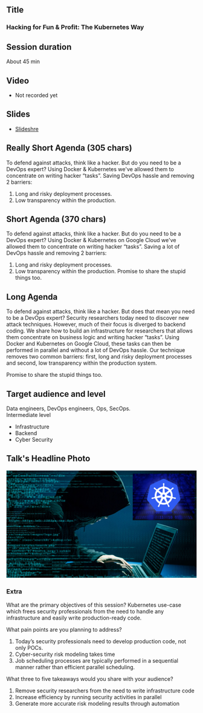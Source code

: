 ## Title
### Hacking for Fun & Profit: The Kubernetes Way

## Session duration

About 45 min

## Video

- Not recorded yet

## Slides

- [Slideshre](https://www.slideshare.net/demibenari/hacking-for-fun-profit-the-kubernetes-way-demi-benari-panorays)


## Really Short Agenda (305 chars)

To defend against attacks, think like a hacker. But do you need to be a DevOps expert? 
Using Docker & Kubernetes we've allowed them to concentrate on writing hacker “tasks”. 
Saving DevOps hassle and removing 2 barriers: 
1) Long and risky deployment processes.
2) Low transparency within the production.

## Short Agenda (370 chars)

To defend against attacks, think like a hacker. But do you need to be a DevOps expert? 
Using Docker & Kubernetes on Google Cloud we've allowed them to concentrate on writing hacker “tasks”. 
Saving a lot of DevOps hassle and removing 2 barriers: 
1) Long and risky deployment processes.
2) Low transparency within the production.
Promise to share the stupid things too.


## Long Agenda

To defend against attacks, think like a hacker. But does that mean you need to be a DevOps expert? 
Security researchers today need to discover new attack techniques. 
However, much of their focus is diverged to backend coding. 
We share how to build an infrastructure for researchers that allows them concentrate on business logic and writing hacker “tasks”. 
Using Docker and Kubernetes on Google Cloud, these tasks can then be performed in parallel and without a lot of DevOps hassle. 
Our technique removes two common barriers: 
first, long and risky deployment processes and second, low transparency within the production system.

Promise to share the stupid things too.

## Target audience and level

Data engineers, DevOps engineers, Ops, SecOps.  
Intermediate level

- Infrastructure
- Backend
- Cyber Security

## Talk's Headline Photo

![alt text](photos/Hacker-Kubernetes.png "Hacking for Fun & Profit: The Kubernetes Way")


### Extra

What are the primary objectives of this session?
Kubernetes use-case which frees security professionals from the need to handle any infrastructure and easily write production-ready code.

What pain points are you planning to address?
1. Today’s security professionals need to develop production code, not only POCs.
2. Cyber-security risk modeling takes time
3. Job scheduling processes are typically performed in a sequential manner rather than efficient parallel scheduling.


What three to five takeaways would you share with your audience?
1. Remove security researchers from the need to write infrastructure code
2. Increase efficiency by running security activities in parallel
3. Generate more accurate risk modeling results through automation
